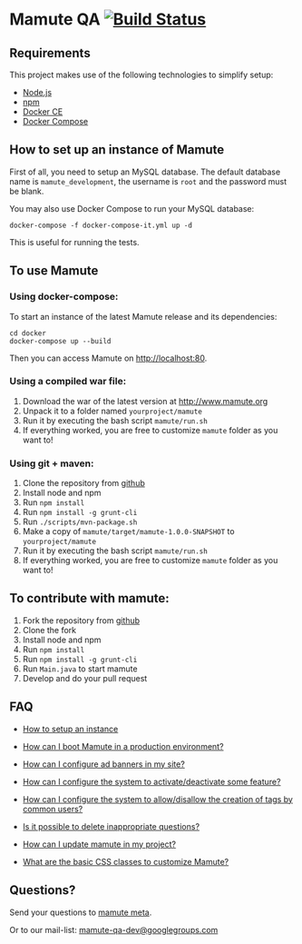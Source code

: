 Mamute QA [![Build Status](https://secure.travis-ci.org/caelum/mamute.png)](http://travis-ci.org/caelum/mamute)
======

## Requirements

This project makes use of the following technologies to simplify setup:

* [Node.js](https://nodejs.org)
* [npm](https://www.npmjs.com)
* [Docker CE](https://docs.docker.com/install/)
* [Docker Compose](https://docs.docker.com/compose/install/)

## How to set up an instance of Mamute

First of all, you need to setup an MySQL database. The default database name is 
`mamute_development`, the username is `root` and the password must be blank.

You may also use Docker Compose to run your MySQL database:

```
docker-compose -f docker-compose-it.yml up -d
```

This is useful for running the tests.

## To use Mamute

### Using docker-compose:

To start an instance of the latest Mamute release and its dependencies:

```
cd docker
docker-compose up --build
```

Then you can access Mamute on [http://localhost:80](http://localhost:80).

### Using a compiled war file:

1. Download the war of the latest version at http://www.mamute.org
2. Unpack it to a folder named `yourproject/mamute`
3. Run it by executing the bash script `mamute/run.sh`
4. If everything worked, you are free to customize `mamute` folder as you want to! 

### Using git + maven:

1. Clone the repository from [github](https://github.com/caelum/mamute)
2. Install node and npm
3. Run `npm install`
5. Run `npm install -g grunt-cli`
6. Run `./scripts/mvn-package.sh`
7. Make a copy of `mamute/target/mamute-1.0.0-SNAPSHOT` to `yourproject/mamute`
8. Run it by executing the bash script `mamute/run.sh`
9. If everything worked, you are free to customize `mamute` folder as you want to! 

## To contribute with mamute:

1. Fork the repository from [github](https://github.com/caelum/mamute)
2. Clone the fork
3. Install node and npm
4. Run `npm install`
5. Run `npm install -g grunt-cli`
6. Run `Main.java` to start mamute
7. Develop and do your pull request

## FAQ

* [How to setup an instance](http://meta.mamute.org/221-how-to-set-up-an-instance-of-mamute)

* [How can I boot Mamute in a production environment?](http://meta.mamute.org/231-how-can-i-boot-mamute-in-a-production-environment)

* [How can I configure ad banners in my site?](http://meta.mamute.org/241-how-can-i-configure-ad-banners-in-my-site)

* [How can I configure the system to activate/deactivate some feature?](http://meta.mamute.org/292-how-can-i-configure-the-system-to-activatedeactivate-some-feature)

* [How can I configure the system to allow/disallow the creation of tags by common users?](http://meta.mamute.org/251-how-can-i-configure-the-system-to-allowdisallow-the-creation-of-tags-by-common-users)

* [Is it possible to delete inappropriate questions?](http://meta.mamute.org/261-is-it-possible-to-delete-inappropriate-questions)

* [How can I update mamute in my project?](http://meta.mamute.org/271-how-can-i-update-mamute-in-my-project)

* [What are the basic CSS classes to customize Mamute?](http://meta.mamute.org/281-what-are-the-basic-css-classes-to-customize-mamute)


## Questions?

Send your questions to [mamute meta](http://meta.mamute.org).

Or to our mail-list: mamute-qa-dev@googlegroups.com
